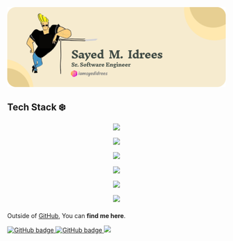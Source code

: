 

 <img   title="sayed idrees" src="https://raw.githubusercontent.com/XeroDays/Xerodays/refs/heads/main/sayed%20idrees.png" alt="sayed idrees"/>

## Tech Stack ❄️
<p align="center">
  <a href="https://www.softasium.com" target="_blank">
    <img src="https://skillicons.dev/icons?i=cs,dotnet,dart,flutter,nodejs,php,py,tensorflow,unity" />
  </a>
</p>
<p align="center">
  <a href="https://skillicons.dev">
    <img src="https://skillicons.dev/icons?i=html,css,js,bootstrap" />
  </a>
</p>
<p align="center">
  <a href="https://skillicons.dev">
    <img src="https://skillicons.dev/icons?i=aws,azure,docker,dynamodb,firebase,mongodb,mysql,postgres,sqlite,supabase" />
  </a>
</p>
<p align="center">
  <a href="https://skillicons.dev">
    <img src="https://skillicons.dev/icons?i=arduino,raspberrypi,powershell,gradle" />
  </a>
</p>
<p align="center">
  <a href="https://skillicons.dev">
    <img src="https://skillicons.dev/icons?i=git,githubactions,gitlab,anaconda,androidstudio,blender,figma,ae" />
  </a>
</p>
<p align="center">
  <a href="https://skillicons.dev">
    <img src="https://skillicons.dev/icons?i=apple,kali,stackoverflow,visualstudio,vscode" />
  </a>
</p>

 

####

Outside of [GitHub](https://github.com/xerodays/), You can **find me here**.

<p >
  <a href="https://github.com/xerodays?tab=followers">
    <img src="https://komarev.com/ghpvc/?username=xerodays&color=blue&label=Profile+Views" alt="GitHub badge" />
  </a>
  <a href="https://github.com/xerodays?tab=followers">
    <img src="https://img.shields.io/github/followers/xerodays?label=follow&style=social" alt="GitHub badge" />
  </a>
  
  <a href="https://www.linkedin.com/in/sayedidrees/">
     <img src="https://img.shields.io/badge/-Sayed Muhammad Idrees-blue?style=flat-square&logo=Linkedin&logoColor=white&link=https://www.linkedin.com/in/sayedidrees/" />
 </a>
</p>

